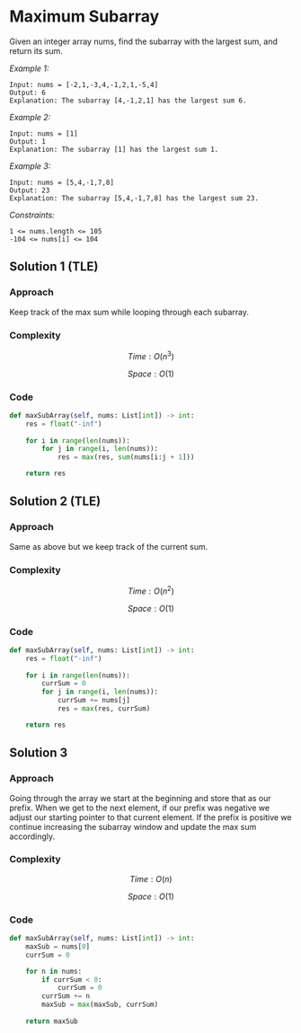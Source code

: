 # Maximum Subarray
Given an integer array nums, find the subarray with the largest sum, and return its sum.

*Example 1:*

```
Input: nums = [-2,1,-3,4,-1,2,1,-5,4]
Output: 6
Explanation: The subarray [4,-1,2,1] has the largest sum 6.
```

*Example 2:*

```
Input: nums = [1]
Output: 1
Explanation: The subarray [1] has the largest sum 1.
```

*Example 3:*

```
Input: nums = [5,4,-1,7,8]
Output: 23
Explanation: The subarray [5,4,-1,7,8] has the largest sum 23.
```

*Constraints:*

```
1 <= nums.length <= 105
-104 <= nums[i] <= 104
```

## Solution 1 (TLE)

### Approach
Keep track of the max sum while looping through each subarray.

### Complexity
$$Time: O(n^3)$$

$$Space: O(1)$$

### Code
```py
def maxSubArray(self, nums: List[int]) -> int:
    res = float("-inf")
    
    for i in range(len(nums)):
        for j in range(i, len(nums)):
            res = max(res, sum(nums[i:j + 1]))

    return res
```

## Solution 2 (TLE)

### Approach
Same as above but we keep track of the current sum.

### Complexity
$$Time: O(n^2)$$

$$Space: O(1)$$

### Code
```py
def maxSubArray(self, nums: List[int]) -> int:
    res = float("-inf")
    
    for i in range(len(nums)):
        currSum = 0
        for j in range(i, len(nums)):
            currSum += nums[j]
            res = max(res, currSum)

    return res
```

## Solution 3 

### Approach
Going through the array we start at the beginning and store that as our prefix. When we get to the next element, if our prefix was negative we adjust our starting pointer to that current element. If the prefix is positive we continue increasing the subarray window and update the max sum accordingly.

### Complexity
$$Time: O(n)$$

$$Space: O(1)$$

### Code
```py
def maxSubArray(self, nums: List[int]) -> int:
    maxSub = nums[0]
    currSum = 0

    for n in nums:
        if currSum < 0:
            currSum = 0
        currSum += n
        maxSub = max(maxSub, currSum)
    
    return maxSub
```
